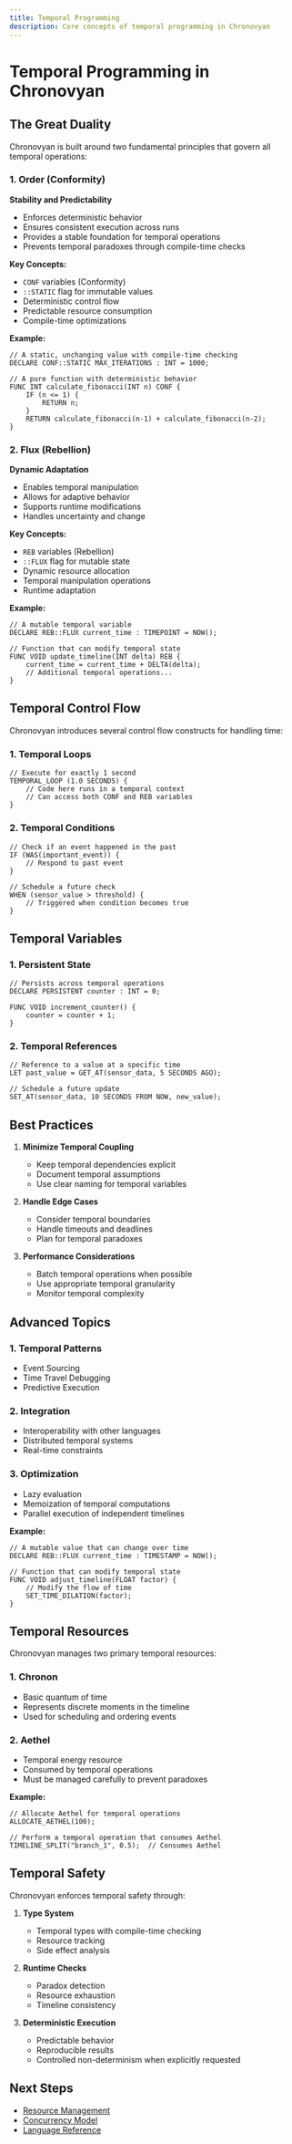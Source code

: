 ```yaml
---
title: Temporal Programming
description: Core concepts of temporal programming in Chronovyan
---
```


# Temporal Programming in Chronovyan

## The Great Duality

Chronovyan is built around two fundamental principles that govern all temporal operations:

### 1. Order (Conformity)

**Stability and Predictability**
- Enforces deterministic behavior
- Ensures consistent execution across runs
- Provides a stable foundation for temporal operations
- Prevents temporal paradoxes through compile-time checks

**Key Concepts:**
- `CONF` variables (Conformity)
- `::STATIC` flag for immutable values
- Deterministic control flow
- Predictable resource consumption
- Compile-time optimizations

**Example:**
```chronovyan
// A static, unchanging value with compile-time checking
DECLARE CONF::STATIC MAX_ITERATIONS : INT = 1000;

// A pure function with deterministic behavior
FUNC INT calculate_fibonacci(INT n) CONF {
    IF (n <= 1) {
        RETURN n;
    }
    RETURN calculate_fibonacci(n-1) + calculate_fibonacci(n-2);
}
```

### 2. Flux (Rebellion)

**Dynamic Adaptation**
- Enables temporal manipulation
- Allows for adaptive behavior
- Supports runtime modifications
- Handles uncertainty and change

**Key Concepts:**
- `REB` variables (Rebellion)
- `::FLUX` flag for mutable state
- Dynamic resource allocation
- Temporal manipulation operations
- Runtime adaptation

**Example:**
```chronovyan
// A mutable temporal variable
DECLARE REB::FLUX current_time : TIMEPOINT = NOW();

// Function that can modify temporal state
FUNC VOID update_timeline(INT delta) REB {
    current_time = current_time + DELTA(delta);
    // Additional temporal operations...
}
```

## Temporal Control Flow

Chronovyan introduces several control flow constructs for handling time:

### 1. Temporal Loops
```chronovyan
// Execute for exactly 1 second
TEMPORAL_LOOP (1.0 SECONDS) {
    // Code here runs in a temporal context
    // Can access both CONF and REB variables
}
```

### 2. Temporal Conditions
```chronovyan
// Check if an event happened in the past
IF (WAS(important_event)) {
    // Respond to past event
} 

// Schedule a future check
WHEN (sensor_value > threshold) {
    // Triggered when condition becomes true
}
```

## Temporal Variables

### 1. Persistent State
```chronovyan
// Persists across temporal operations
DECLARE PERSISTENT counter : INT = 0;

FUNC VOID increment_counter() {
    counter = counter + 1;
}
```

### 2. Temporal References
```chronovyan
// Reference to a value at a specific time
LET past_value = GET_AT(sensor_data, 5 SECONDS AGO);

// Schedule a future update
SET_AT(sensor_data, 10 SECONDS FROM NOW, new_value);
```

## Best Practices

1. **Minimize Temporal Coupling**
   - Keep temporal dependencies explicit
   - Document temporal assumptions
   - Use clear naming for temporal variables

2. **Handle Edge Cases**
   - Consider temporal boundaries
   - Handle timeouts and deadlines
   - Plan for temporal paradoxes

3. **Performance Considerations**
   - Batch temporal operations when possible
   - Use appropriate temporal granularity
   - Monitor temporal complexity

## Advanced Topics

### 1. Temporal Patterns
- Event Sourcing
- Time Travel Debugging
- Predictive Execution

### 2. Integration
- Interoperability with other languages
- Distributed temporal systems
- Real-time constraints

### 3. Optimization
- Lazy evaluation
- Memoization of temporal computations
- Parallel execution of independent timelines

**Example:**
```chronovyan
// A mutable value that can change over time
DECLARE REB::FLUX current_time : TIMESTAMP = NOW();

// Function that can modify temporal state
FUNC VOID adjust_timeline(FLOAT factor) {
    // Modify the flow of time
    SET_TIME_DILATION(factor);
}
```

## Temporal Resources

Chronovyan manages two primary temporal resources:

### 1. Chronon
- Basic quantum of time
- Represents discrete moments in the timeline
- Used for scheduling and ordering events

### 2. Aethel
- Temporal energy resource
- Consumed by temporal operations
- Must be managed carefully to prevent paradoxes

**Example:**
```chronovyan
// Allocate Aethel for temporal operations
ALLOCATE_AETHEL(100);

// Perform a temporal operation that consumes Aethel
TIMELINE_SPLIT("branch_1", 0.5);  // Consumes Aethel
```

## Temporal Safety

Chronovyan enforces temporal safety through:

1. **Type System**
   - Temporal types with compile-time checking
   - Resource tracking
   - Side effect analysis

2. **Runtime Checks**
   - Paradox detection
   - Resource exhaustion
   - Timeline consistency

3. **Deterministic Execution**
   - Predictable behavior
   - Reproducible results
   - Controlled non-determinism when explicitly requested

## Next Steps

- [Resource Management](resource_management.md)
- [Concurrency Model](concurrency.md)
- [Language Reference](../reference/language_specification.md)
